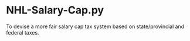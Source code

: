 # NHL-Salary-Cap.py
To devise a more fair salary cap tax system based on state/provincial and federal taxes. 
